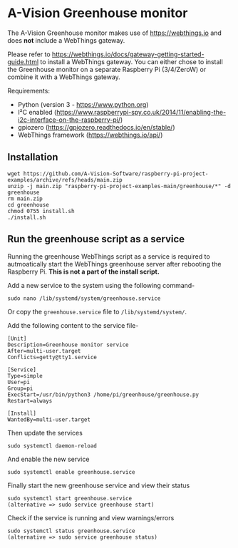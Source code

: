 # A-Vision Greenhouse monitor

The A-Vision Greenhouse monitor makes use of https://webthings.io and does **not** include a WebThings gateway.

Please refer to https://webthings.io/docs/gateway-getting-started-guide.html to install a WebThings gateway.
You can either chose to install the Greenhouse monitor on a separate Raspberry Pi (3/4/ZeroW) or combine it with a WebThings gateway.

Requirements:
- Python (version 3 - https://www.python.org)
- I²C enabled (https://www.raspberrypi-spy.co.uk/2014/11/enabling-the-i2c-interface-on-the-raspberry-pi/)
- gpiozero (https://gpiozero.readthedocs.io/en/stable/)
- WebThings framework (https://webthings.io/api/)


## Installation



    wget https://github.com/A-Vision-Software/raspberry-pi-project-examples/archive/refs/heads/main.zip
    unzip -j main.zip "raspberry-pi-project-examples-main/greenhouse/*" -d greenhouse
    rm main.zip
    cd greenhouse
    chmod 0755 install.sh
    ./install.sh

## Run the greenhouse script as a service

Running the greenhouse WebThings script as a service is required to autmoatically start the WebThings greenhouse server after rebooting the Raspberry Pi.
**This is not a part of the install script.**

Add a new service to the system using the following command-

    sudo nano /lib/systemd/system/greenhouse.service

Or copy the `greenhouse.service` file to `/lib/systemd/system/`.

Add the following content to the service file-

    [Unit]
    Description=Greenhouse monitor service
    After=multi-user.target
    Conflicts=getty@tty1.service

    [Service]
    Type=simple
    User=pi
    Group=pi
    ExecStart=/usr/bin/python3 /home/pi/greenhouse/greenhouse.py
    Restart=always

    [Install]
    WantedBy=multi-user.target


Then update the services

    sudo systemctl daemon-reload

And enable the new service

    sudo systemctl enable greenhouse.service

Finally start the new greenhouse service and view their status

    sudo systemctl start greenhouse.service
    (alternative => sudo service greenhouse start)

Check if the service is running and view warnings/errors

    sudo systemctl status greenhouse.service
    (alternative => sudo service greenhouse status)
